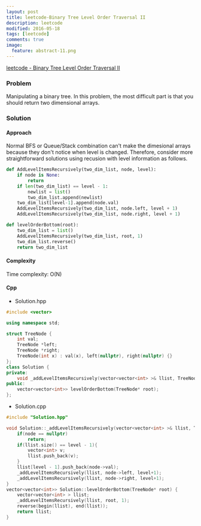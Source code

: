 ```yaml
---
layout: post
title: leetcode-Binary Tree Level Order Traversal II
description: leetcode
modified: 2016-05-18
tags: [leetcode]
comments: true
image:
  feature: abstract-11.png
---
```

[leetcode - Binary Tree Level Order Traversal II](https://leetcode.com/problems/binary-tree-level-order-traversal-ii/)

### Problem

Manipulating a binary tree. 
In this problem, the most difficult part is that you should return two dimensional arrays. 

### Solution 

#### Approach


Normal BFS or Queue/Stack combination can't make the dimesional arrays because they don't notice when level is changed.
Therefore, consider more straightforward solutions using recusion with level information as follows. 

```python
def AddLevelItemsRecursively(two_dim_list, node, level):
	if node is None:
		return	
	if len(two_dim_list) == level - 1:
		newlist = list()
		two_dim_list.append(newlist)
	two_dim_list[level-1].append(node.val)
	AddLevelItemsRecursively(two_dim_list, node.left, level + 1)
	AddLevelItemsRecursively(two_dim_list, node.right, level + 1)

def levelOrderBottom(root):
	two_dim_list = list()
	AddLevelItemsRecursively(two_dim_list, root, 1)
	two_dim_list.reverse()
	return two_dim_list
```

#### Complexity

Time complexity: O(N) 

#### Cpp

- Solution.hpp

```cpp
#include <vector>

using namespace std;

struct TreeNode {
    int val;
    TreeNode *left;
    TreeNode *right;
    TreeNode(int x) : val(x), left(nullptr), right(nullptr) {}
};
class Solution {
private:
    void _addLevelItemsRecursively(vector<vector<int> >& llist, TreeNode* node, int level);
public:
    vector<vector<int>> levelOrderBottom(TreeNode* root);
};
```

- Solution.cpp

```cpp
#include "Solution.hpp"

void Solution::_addLevelItemsRecursively(vector<vector<int> >& llist, TreeNode* node, int level) {
    if(node == nullptr)
        return;
    if(llist.size() == level - 1){
        vector<int> v;
        llist.push_back(v);
    }
    llist[level - 1].push_back(node->val);
    _addLevelItemsRecursively(llist, node->left, level+1);
    _addLevelItemsRecursively(llist, node->right, level+1);
}
vector<vector<int>> Solution::levelOrderBottom(TreeNode* root) {
    vector<vector<int> > llist;
    _addLevelItemsRecursively(llist, root, 1);
    reverse(begin(llist), end(llist)); 
    return llist;
}
```

